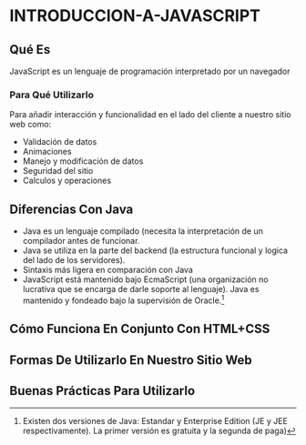 # INTRODUCCION-A-JAVASCRIPT
## Qué Es
JavaScript es un lenguaje de programación interpretado por un navegador
### Para Qué Utilizarlo
Para añadir interacción y funcionalidad en el lado del cliente a nuestro sitio web como:
* Validación de datos
* Animaciones
* Manejo y modificación de datos
* Seguridad del sitio
* Calculos y operaciones
## Diferencias Con Java
* Java es un lenguaje compilado (necesita la interpretación de un compilador antes de funcionar.
* Java se utiliza en la parte del backend (la estructura funcional y logica del lado de los servidores).
* Sintaxis más ligera en comparación con Java
* JavaScript está mantenido bajo EcmaScript (una organización no lucrativa que se encarga de darle soporte al lenguaje). Java es mantenido y fondeado bajo la supervisión de Oracle.[^nota]
## Cómo Funciona En Conjunto Con HTML+CSS
## Formas De Utilizarlo En Nuestro Sitio Web
## Buenas Prácticas Para Utilizarlo
[^nota]:Existen dos versiones de Java: Estandar y Enterprise Edition (JE y JEE respectivamente). La primer versión es gratuita y la segunda de paga)
